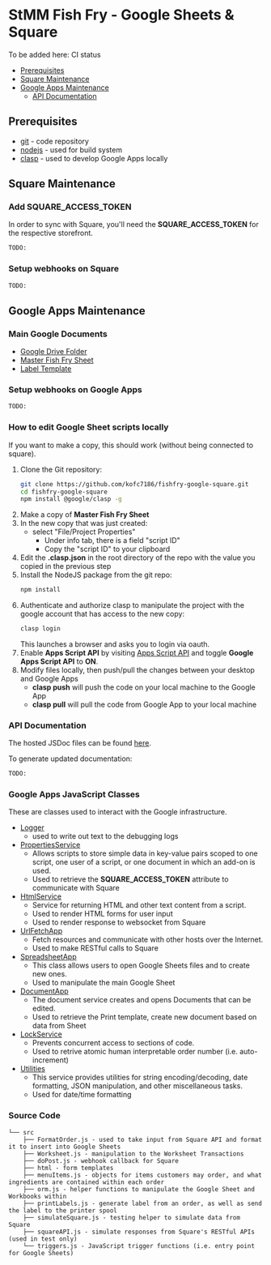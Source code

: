 # StMM Fish Fry - Google Sheets & Square

To be added here: CI status

- [Prerequisites](#prerequisites)
- [Square Maintenance](#square-maintenance)
- [Google Apps Maintenance](#google-apps-maintenance)
    - [API Documentation](#api-documentation)

## Prerequisites
* [git](https://git-scm.com/) - code repository
* [nodejs](https://nodejs.org/en/) - used for build system
* [clasp](https://www.npmjs.com/package/@google/clasp) - used to develop Google Apps locally 

## Square Maintenance
### Add SQUARE_ACCESS_TOKEN

In order to sync with Square, you'll need the **SQUARE_ACCESS_TOKEN** for the respective storefront.

```bash
TODO:
```

### Setup webhooks on Square
```bash
TODO:
```

## Google Apps Maintenance

### Main Google Documents
- [Google Drive Folder](https://drive.google.com/drive/folders/19A6FMlMWftvgrWq8Eycxfsb-8LMs2GeC)
- [Master Fish Fry Sheet](https://docs.google.com/spreadsheets/d/1NbNqn87RH-T9CoScqKejJlSxOo_CW4VMUnDKzgcE8TU/edit)
- [Label Template](https://docs.google.com/document/d/1rLpp1hhFASftN5VvGx2VFz_fKE2WoNqEhF2cJxW5YhI/edit) 

### Setup webhooks on Google Apps
```bash
TODO:
```

### How to edit Google Sheet scripts locally

If you want to make a copy, this should work (without being connected to square).
1. Clone the Git repository:
    ```bash
    git clone https://github.com/kofc7186/fishfry-google-square.git
    cd fishfry-google-square
    npm install @google/clasp -g
    ```
1. Make a copy of **Master Fish Fry Sheet**
1. In the new copy that was just created:
    -   select "File/Project Properties"
        - Under info tab, there is a field "script ID"
        - Copy the "script ID" to your clipboard
1. Edit the **.clasp.json** in the root directory of the repo with the value you copied in the previous step
1. Install the NodeJS package from the git repo:
    ```bash
    npm install
    ```
1. Authenticate and authorize clasp to manipulate the project with the google account that has access to the new copy:
    ```bash
    clasp login
    ```
    This launches a browser and asks you to login via oauth.
1. Enable **Apps Script API** by visiting [Apps Script API](https://script.google.com/home/usersettings) and toggle **Google Apps Script API** to **ON**.  
1. Modify files locally, then push/pull the changes between your desktop and Google Apps
    - **clasp push** will push the code on your local machine to the Google App
    - **clasp pull** will pull the code from Google App to your local machine

### API Documentation
The hosted JSDoc files can be found [here](https://kofc7186.github.io/fishfry-google-square/fishfry-google-square/0.1.0/).

To generate updated documentation:
```bash
TODO:
```

### Google Apps JavaScript Classes

These are classes used to interact with the Google infrastructure.

- [Logger](https://developers.google.com/apps-script/reference/base/logger) 
    - used to write out text to the debugging logs 
- [PropertiesService](https://developers.google.com/apps-script/reference/properties/properties-service) 
    - Allows scripts to store simple data in key-value pairs scoped to one script, one user of a script, or one document in which an add-on is used.
    - Used to retrieve the **SQUARE_ACCESS_TOKEN** attribute to communicate with Square
- [HtmlService](https://developers.google.com/apps-script/reference/html/html-service) 
    - Service for returning HTML and other text content from a script.
    - Used to render HTML forms for user input
    - Used to render response to websocket from Square 
- [UrlFetchApp](https://developers.google.com/apps-script/reference/url-fetch/url-fetch-app) 
    - Fetch resources and communicate with other hosts over the Internet.
    - Used to make RESTful calls to Square
- [SpreadsheetApp](https://developers.google.com/apps-script/reference/spreadsheet/spreadsheet-app) 
    - This class allows users to open Google Sheets files and to create new ones.
    - Used to manipulate the main Google Sheet 
- [DocumentApp](https://developers.google.com/apps-script/reference/document/document-app) 
    - The document service creates and opens Documents that can be edited.
    - Used to retrieve the Print template, create new document based on data from Sheet
- [LockService](https://developers.google.com/apps-script/reference/lock/lock-service)
    - Prevents concurrent access to sections of code.
    - Used to retrive atomic human interpretable order number (i.e. auto-increment)
- [Utilities](https://developers.google.com/apps-script/reference/utilities/utilities)
    - This service provides utilities for string encoding/decoding, date formatting, JSON manipulation, and other miscellaneous tasks.
    - Used for date/time formatting
    
### Source Code

```
└── src
    ├── FormatOrder.js - used to take input from Square API and format it to insert into Google Sheets
    ├── Worksheet.js - manipulation to the Worksheet Transactions
    ├── doPost.js - webhook callback for Square
    ├── html - form templates
    ├── menuItems.js - objects for items customers may order, and what ingredients are contained within each order
    ├── orm.js - helper functions to manipulate the Google Sheet and Workbooks within
    ├── printLabels.js - generate label from an order, as well as send the label to the printer spool
    ├── simulateSquare.js - testing helper to simulate data from Square
    ├── squareAPI.js - simulate responses from Square's RESTful APIs (used in test only) 
    └── triggers.js - JavaScript trigger functions (i.e. entry point for Google Sheets)
```